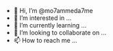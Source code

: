 - 👋 Hi, I’m @mo7ammeda7me
- 👀 I’m interested in ...
- 🌱 I’m currently learning ...
- 💞️ I’m looking to collaborate on ...
- 📫 How to reach me ...

<!---
mo7ammeda7me/mo7ammeda7me is a ✨ special ✨ repository because its `README.md` (this file) appears on your GitHub profile.
You can click the Preview link to take a look at your changes.
--->
